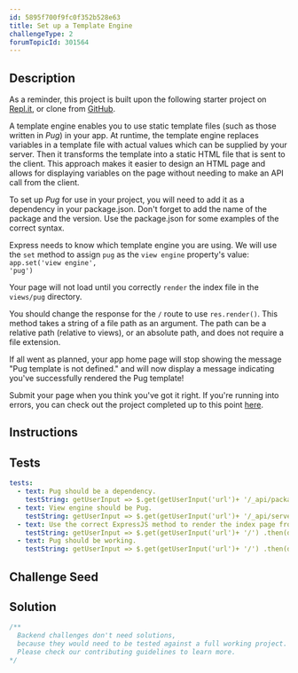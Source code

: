 ```yaml
---
id: 5895f700f9fc0f352b528e63
title: Set up a Template Engine
challengeType: 2
forumTopicId: 301564
---
```


## Description

<section id='description'>

As a reminder, this project is built upon the following starter project on <a href='https://repl.it/github/freeCodeCamp/boilerplate-advancednode' target='_blank'>Repl.it</a>, or clone from <a href='https://github.com/freeCodeCamp/boilerplate-advancednode/' target='_blank'>GitHub</a>.

A template engine enables you to use static template files (such as those written in <em>Pug</em>) in your app. At runtime, the template engine replaces variables in a template file with actual values which can be supplied by your server. Then it transforms the template into a static HTML file that is sent to the client. This approach makes it easier to design an HTML page and allows for displaying variables on the page without needing to make an API call from the client.

To set up <em>Pug</em> for use in your project, you will need to add it as a dependency in your package.json. Don't forget to add the name of the package and the version. Use the package.json for some examples of the correct syntax.

Express needs to know which template engine you are using. We will use the <code>set</code> method to assign <code>pug</code> as the <code>view engine</code> property's value: <code>app.set('view engine', 'pug')</code>

Your page will not load until you correctly <code>render</code> the index file in the <code>views/pug</code> directory.

You should change the response for the <code>/</code> route to use <code>res.render()</code>. This method takes a string of a file path as an argument. The path can be a relative path (relative to views), or an absolute path, and does not require a file extension.

If all went as planned, your app home page will stop showing the message "Pug template is not defined." and will now display a message indicating you've successfully rendered the Pug template!

Submit your page when you think you've got it right. If you're running into errors, you can check out the project completed up to this point <a href='https://gist.github.com/camperbot/3515cd676ea4dfceab4e322f59a37791' target='_blank'>here</a>.

</section>

## Instructions

<section id='instructions'>

</section>

## Tests

<section id='tests'>

```yml
tests:
  - text: Pug should be a dependency.
    testString: getUserInput => $.get(getUserInput('url')+ '/_api/package.json') .then(data => { var packJson = JSON.parse(data); assert.property(packJson.dependencies, 'pug', 'Your project should list "pug" as a dependency'); }, xhr => { throw new Error(xhr.statusText); })
  - text: View engine should be Pug.
    testString: getUserInput => $.get(getUserInput('url')+ '/_api/server.js') .then(data => { assert.match(data, /('|")view engine('|"),( |)('|")pug('|")/gi, 'Your project should set Pug as a view engine'); }, xhr => { throw new Error(xhr.statusText); })
  - text: Use the correct ExpressJS method to render the index page from the response.
    testString: getUserInput => $.get(getUserInput('url')+ '/') .then(data => { assert.match(data, /FCC Advanced Node and Express/gi, 'You successfully rendered the Pug template!'); }, xhr => { throw new Error(xhr.statusText); })
  - text: Pug should be working.
    testString: getUserInput => $.get(getUserInput('url')+ '/') .then(data => { assert.match(data, /pug-success-message/gi, 'Your projects home page should now be rendered by pug with the projects .pug file unaltered'); }, xhr => { throw new Error(xhr.statusText); })
```

</section>

## Challenge Seed

<section id='challengeSeed'>

</section>

## Solution

<section id='solution'>

```js
/**
  Backend challenges don't need solutions, 
  because they would need to be tested against a full working project. 
  Please check our contributing guidelines to learn more.
*/
```

</section>
